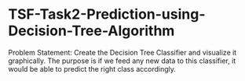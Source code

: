 # TSF-Task2-Prediction-using-Decision-Tree-Algorithm
Problem Statement: Create the Decision Tree Classifier and visualize it graphically. The purpose is if we feed any new data to this classifier, it would be able to predict the right class accordingly.
